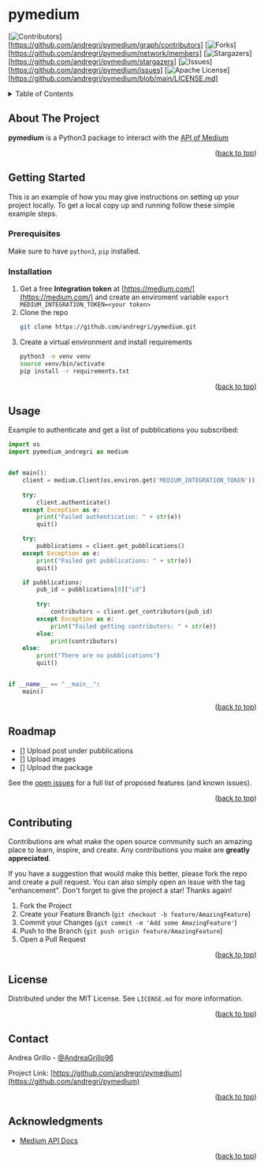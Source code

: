 # pymedium

<div id="top"></div>
<!--
*** Thanks for checking out the Best-README-Template. If you have a suggestion
*** that would make this better, please fork the repo and create a pull request
*** or simply open an issue with the tag "enhancement".
*** Don't forget to give the project a star!
*** Thanks again! Now go create something AMAZING! :D
-->



<!-- PROJECT SHIELDS -->
<!--
*** I'm using markdown "reference style" links for readability.
*** Reference links are enclosed in brackets [ ] instead of parentheses ( ).
*** See the bottom of this document for the declaration of the reference variables
*** for contributors-url, forks-url, etc. This is an optional, concise syntax you may use.
*** https://www.markdownguide.org/basic-syntax/#reference-style-links
-->
[![Contributors][contributors-shield]][https://github.com/andregri/pymedium/graph/contributors]
[![Forks][forks-shield]][https://github.com/andregri/pymedium/network/members]
[![Stargazers][stars-shield]][https://github.com/andregri/pymedium/stargazers]
[![Issues][issues-shield]][https://github.com/andregri/pymedium/issues]
[![Apache License][license-shield]][https://github.com/andregri/pymedium/blob/main/LICENSE.md]


<!-- TABLE OF CONTENTS -->
<details>
  <summary>Table of Contents</summary>
  <ol>
    <li>
      <a href="#about-the-project">About The Project</a>
      <ul>
        <li><a href="#built-with">Built With</a></li>
      </ul>
    </li>
    <li>
      <a href="#getting-started">Getting Started</a>
      <ul>
        <li><a href="#prerequisites">Prerequisites</a></li>
        <li><a href="#installation">Installation</a></li>
      </ul>
    </li>
    <li><a href="#usage">Usage</a></li>
    <li><a href="#roadmap">Roadmap</a></li>
    <li><a href="#contributing">Contributing</a></li>
    <li><a href="#license">License</a></li>
    <li><a href="#contact">Contact</a></li>
    <li><a href="#acknowledgments">Acknowledgments</a></li>
  </ol>
</details>



<!-- ABOUT THE PROJECT -->
## About The Project

**pymedium** is a Python3 package to interact with the [API of Medium](https://github.com/Medium/medium-api-docs)

<p align="right">(<a href="#top">back to top</a>)</p>



<!-- GETTING STARTED -->
## Getting Started

This is an example of how you may give instructions on setting up your project locally.
To get a local copy up and running follow these simple example steps.

### Prerequisites

Make sure to have `python3`, `pip` installed.

### Installation

1. Get a free **Integration token** at [https://medium.com/](https://medium.com/) and create an enviroment variable `export MEDIUM_INTEGRATION_TOKEN=<your token>`
2. Clone the repo
   ```sh
   git clone https://github.com/andregri/pymedium.git
   ```
3. Create a virtual environment and install requirements
   ```sh
   python3 -m venv venv
   source venv/bin/activate
   pip install -r requirements.txt
   ```

<p align="right">(<a href="#top">back to top</a>)</p>


<!-- USAGE EXAMPLES -->
## Usage

Example to authenticate and get a list of pubblications you subscribed:

```python
import os
import pymedium_andregri as medium


def main():
    client = medium.Client(os.environ.get('MEDIUM_INTEGRATION_TOKEN'))
    
    try:
        client.authenticate()
    except Exception as e:
        print("Failed authentication: " + str(e))
        quit()

    try:
        pubblications = client.get_pubblications()
    except Exception as e:
        print("Failed get pubblications: " + str(e))
        quit()

    if pubblications:
        pub_id = pubblications[0]["id"]
        
        try:
            contributors = client.get_contributors(pub_id)
        except Exception as e:
            print("Failed getting contributors: " + str(e))
        else:
            print(contributors)
    else:
        print("There are no pubblications")
        quit()


if __name__ == "__main__":
    main()
```

<p align="right">(<a href="#top">back to top</a>)</p>



<!-- ROADMAP -->
## Roadmap

- [] Upload post under pubblications
- [] Upload images
- [] Upload the package

See the [open issues](https://github.com/andregri/pymedium/issues) for a full list of proposed features (and known issues).

<p align="right">(<a href="#top">back to top</a>)</p>



<!-- CONTRIBUTING -->
## Contributing

Contributions are what make the open source community such an amazing place to learn, inspire, and create. Any contributions you make are **greatly appreciated**.

If you have a suggestion that would make this better, please fork the repo and create a pull request. You can also simply open an issue with the tag "enhancement".
Don't forget to give the project a star! Thanks again!

1. Fork the Project
2. Create your Feature Branch (`git checkout -b feature/AmazingFeature`)
3. Commit your Changes (`git commit -m 'Add some AmazingFeature'`)
4. Push to the Branch (`git push origin feature/AmazingFeature`)
5. Open a Pull Request

<p align="right">(<a href="#top">back to top</a>)</p>



<!-- LICENSE -->
## License

Distributed under the MIT License. See `LICENSE.md` for more information.

<p align="right">(<a href="#top">back to top</a>)</p>



<!-- CONTACT -->
## Contact

Andrea Grillo - [@AndreaGrillo96](https://twitter.com/AndreaGrillo96)

Project Link: [https://github.com/andregri/pymedium](https://github.com/andregri/pymedium)

<p align="right">(<a href="#top">back to top</a>)</p>



<!-- ACKNOWLEDGMENTS -->
## Acknowledgments

* [Medium API Docs](https://github.com/Medium/medium-api-docs)

<p align="right">(<a href="#top">back to top</a>)</p>



<!-- MARKDOWN LINKS & IMAGES -->
<!-- https://www.markdownguide.org/basic-syntax/#reference-style-links -->
[contributors-shield]: https://img.shields.io/github/contributors/andregri/pymedium.svg?style=for-the-badge
[contributors-url]: https://github.com/andregri/pymedium/graphs/contributors
[forks-shield]: https://img.shields.io/github/forks/andregri/pymedium.svg?style=for-the-badge
[forks-url]: https://github.com/andregri/pymedium/network/members
[stars-shield]: https://img.shields.io/github/stars/andregri/pymedium.svg?style=for-the-badge
[stars-url]: https://github.com/andregri/pymedium/stargazers
[issues-shield]: https://img.shields.io/github/issues/andregri/pymedium.svg?style=for-the-badge
[issues-url]: https://github.com/andregri/pymedium/issues
[license-shield]: https://img.shields.io/github/license/andregri/pymedium.svg?style=for-the-badge
[license-url]: https://github.com/andregri/pymedium/blob/master/LICENSE.md
